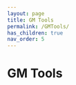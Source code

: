 ```yaml
---
layout: page
title: GM Tools
permalink: /GMTools/
has_children: true
nav_order: 5
---
```


# GM Tools